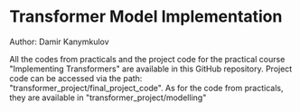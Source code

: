 # Transformer Model Implementation

Author: Damir Kanymkulov

All the codes from practicals and the project code for the practical course "Implementing Transformers" are available in this GitHub repository.
Project code can be accessed via the path: "transformer_project/final_project_code".
As for the code from practicals, they are available in "transformer_project/modelling"
